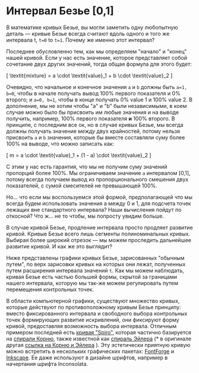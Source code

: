 # Интервал Безье [0,1]

В математике кривых Безье, вы могли заметить одну любопытную деталь — кривые Безье всегда считают вдоль одного и того же интервала t, `t=0` to `t=1`. Почему же именно этот интервал?

Последнее обусловленно тем, как мы определяем "начало" и "конец" нашей кривой.  Если у нас есть значение, которое представляет собой сочетание двух других значений, тогда общая формула для этого будет:

\[
  \textit{mixture} = a \cdot \textit{value}_1 + b \cdot \textit{value}_2
\]

Очевидно, что начальное и конечное значения `a` и `b` должны быть `a=1, b=0`, чтобы в начале получать вывод 100% первого показателя и 0% второго; и `a=0, b=1`, чтобы в конце получать 0% value 1 и 100% value 2. В дополнение, мы не хотим чтобы "a" и "b" были независимыми, в коем случае можно было бы присвоить им любые значения и на выводе получить, например, 100% первого показателя **и** 100% второго. В принципе, с последним все ок, но в случае кривых Безье, мы всегда должны получать значение *между* двух крайностей, потому нельзя присвоить `a` и `b` значения, которые бы вместе составляли суму более 100% на выводе, что можно записать как:

\[
  m = a \cdot \textit{value}_1 + (1 - a) \cdot \textit{value}_2
\]

С этим у нас есть гарантия, что мы не получим суму значений пропорций более 100%. Мы ограничиваем значение `a` интервалом [0,1], потому всегда получаем вывод из пропорционального смешения двух показателей, с сумой смесителей не превышающей 100%.

Но... что если мы воспользуемся этой формой, предполагающей что мы всегда будем использовать значения а между 0 и 1, для подсчета точек лежащих вне стандартного интервала? Наши вычисления пойдут по откосной? Что ж... не то чтобы, мы попросту увидим больше.

В случае кривой Безье, продление интервала просто продляет развитие кривой. Кривые Безье всего лишь сегменты полиноминальных кривых. Выбирая более широкий отрезок — мы можем проследить дальнейшее развитие кривой. И как же это выглядит?

Ниже представлены графики кривых Безье, зарисованных "обычным путем", по верх зарисовки кривых на которых они лежат, полученных путем расширения интервала значений `t`. Как мы можем наблюдать, кривая Безье есть частью большей формы, скрытой за границами нашего интервала, которую мы так-же можем регулировать путем перемещения контрольных точек.

<div class="figure">
<graphics-element title="Квадратный бесконечный интервал кривой Безье" src="./extended.js" data-type="quadratic"></graphics-element>
<graphics-element title="Кубический бесконечный интервал кривой Безье" src="./extended.js" data-type="cubic"></graphics-element>
</div>

В области компьютерной графики, существуют множество кривых, которые действуют по противоположному кривым Безье принципу: вместо фиксированного интервала и свободного выбора контрольных точек формирующих развитие искривлений, они фиксируют форму кривой, предоставляя возможность выбора интервала. Отличным примером последней есть [кривая "Spiro"](https://levien.com/phd/phd.html), которая частично базируется на [спирали Корню](https://ru.wikipedia.org/wiki/%D0%9A%D0%BB%D0%BE%D1%82%D0%BE%D0%B8%D0%B4%D0%B0), также известной как [спираль Эйлера](https://ru.qaz.wiki/wiki/Euler_spiral) (* в оригинале другая [ссылка на Корню и Эйлера](https://en.wikipedia.org/wiki/Euler_spiral) ). Эту эстетически  приятную кривую можно встретить в нескольких графических пакетах: [FontForge](https://fontforge.org/en-US/) и [Inkscape](https://inkscape.org). Ее даже используют в дизайне шрифтов, например в начертания шрифта Inconsolata.

